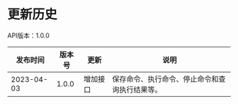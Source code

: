 # 更新历史 #
API版本：1.0.0

| 发布时间       | 版本号   |更新| 说明                                                                                                             |
|------------|-------|---|----------------------------------------------------------------------------------------------------------------|
| 2023-04-03 | 1.0.0 | 增加接口     | 保存命令、执行命令、停止命令和查询执行结果等。                                                                                        |
